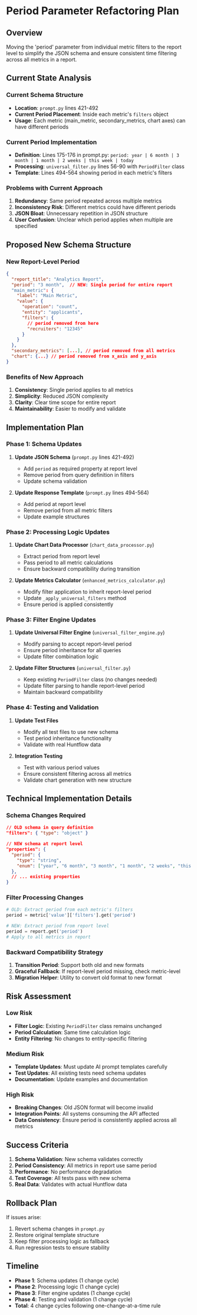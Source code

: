 # Period Parameter Refactoring Plan

## Overview
Moving the 'period' parameter from individual metric filters to the report level to simplify the JSON schema and ensure consistent time filtering across all metrics in a report.

## Current State Analysis

### Current Schema Structure
- **Location**: `prompt.py` lines 421-492
- **Current Period Placement**: Inside each metric's `filters` object
- **Usage**: Each metric (main_metric, secondary_metrics, chart axes) can have different periods

### Current Period Implementation
- **Definition**: Lines 175-176 in prompt.py: `period: year | 6 month | 3 month | 1 month | 2 weeks | this week | today`
- **Processing**: `universal_filter.py` lines 56-90 with `PeriodFilter` class
- **Template**: Lines 494-564 showing period in each metric's filters

### Problems with Current Approach
1. **Redundancy**: Same period repeated across multiple metrics
2. **Inconsistency Risk**: Different metrics could have different periods
3. **JSON Bloat**: Unnecessary repetition in JSON structure
4. **User Confusion**: Unclear which period applies when multiple are specified

## Proposed New Schema Structure

### New Report-Level Period
```json
{
  "report_title": "Analytics Report",
  "period": "3 month",  // NEW: Single period for entire report
  "main_metric": {
    "label": "Main Metric",
    "value": {
      "operation": "count",
      "entity": "applicants",
      "filters": {
        // period removed from here
        "recruiters": "12345"
      }
    }
  },
  "secondary_metrics": [...], // period removed from all metrics
  "chart": {...} // period removed from x_axis and y_axis
}
```

### Benefits of New Approach
1. **Consistency**: Single period applies to all metrics
2. **Simplicity**: Reduced JSON complexity
3. **Clarity**: Clear time scope for entire report
4. **Maintainability**: Easier to modify and validate

## Implementation Plan

### Phase 1: Schema Updates
1. **Update JSON Schema** (`prompt.py` lines 421-492)
   - Add `period` as required property at report level
   - Remove period from query definition in filters
   - Update schema validation

2. **Update Response Template** (`prompt.py` lines 494-564)
   - Add period at report level
   - Remove period from all metric filters
   - Update example structures

### Phase 2: Processing Logic Updates
1. **Update Chart Data Processor** (`chart_data_processor.py`)
   - Extract period from report level
   - Pass period to all metric calculations
   - Ensure backward compatibility during transition

2. **Update Metrics Calculator** (`enhanced_metrics_calculator.py`)
   - Modify filter application to inherit report-level period
   - Update `_apply_universal_filters` method
   - Ensure period is applied consistently

### Phase 3: Filter Engine Updates
1. **Update Universal Filter Engine** (`universal_filter_engine.py`)
   - Modify parsing to accept report-level period
   - Ensure period inheritance for all queries
   - Update filter combination logic

2. **Update Filter Structures** (`universal_filter.py`)
   - Keep existing `PeriodFilter` class (no changes needed)
   - Update filter parsing to handle report-level period
   - Maintain backward compatibility

### Phase 4: Testing and Validation
1. **Update Test Files**
   - Modify all test files to use new schema
   - Test period inheritance functionality
   - Validate with real Huntflow data

2. **Integration Testing**
   - Test with various period values
   - Ensure consistent filtering across all metrics
   - Validate chart generation with new structure

## Technical Implementation Details

### Schema Changes Required
```json
// OLD schema in query definition
"filters": { "type": "object" }

// NEW schema at report level
"properties": {
  "period": { 
    "type": "string",
    "enum": ["year", "6 month", "3 month", "1 month", "2 weeks", "this week", "today"]
  },
  // ... existing properties
}
```

### Filter Processing Changes
```python
# OLD: Extract period from each metric's filters
period = metric['value']['filters'].get('period')

# NEW: Extract period from report level
period = report.get('period')
# Apply to all metrics in report
```

### Backward Compatibility Strategy
1. **Transition Period**: Support both old and new formats
2. **Graceful Fallback**: If report-level period missing, check metric-level
3. **Migration Helper**: Utility to convert old format to new format

## Risk Assessment

### Low Risk
- **Filter Logic**: Existing `PeriodFilter` class remains unchanged
- **Period Calculation**: Same time calculation logic
- **Entity Filtering**: No changes to entity-specific filtering

### Medium Risk
- **Template Updates**: Must update AI prompt templates carefully
- **Test Updates**: All existing tests need schema updates
- **Documentation**: Update examples and documentation

### High Risk
- **Breaking Changes**: Old JSON format will become invalid
- **Integration Points**: All systems consuming the API affected
- **Data Consistency**: Ensure period is consistently applied across all metrics

## Success Criteria
1. **Schema Validation**: New schema validates correctly
2. **Period Consistency**: All metrics in report use same period
3. **Performance**: No performance degradation
4. **Test Coverage**: All tests pass with new schema
5. **Real Data**: Validates with actual Huntflow data

## Rollback Plan
If issues arise:
1. Revert schema changes in `prompt.py`
2. Restore original template structure
3. Keep filter processing logic as fallback
4. Run regression tests to ensure stability

## Timeline
- **Phase 1**: Schema updates (1 change cycle)
- **Phase 2**: Processing logic (1 change cycle)
- **Phase 3**: Filter engine updates (1 change cycle)
- **Phase 4**: Testing and validation (1 change cycle)
- **Total**: 4 change cycles following one-change-at-a-time rule